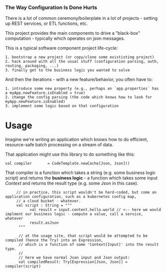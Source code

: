 ### The Way Configuration Is Done Hurts

There is a lot of common ceremony/boilerplate in a lot of projects - setting up REST services, or ETL functions, etc.

This project provides the main components to drive a "black-box" computation - typically which operates on json messages.

This is a typical software component project life-cycle:

```
1. bootstrap a new project (or copy/clone some exististing project)
2. hack around with all the usual stuff (configuration parsing, auth, routing, packaging, ...)
3. finally get to the business logic you wanted to solve
```

And then the iterations - with a new feature/behavior, you often have to:

```
1. introduce some new property (e.g., perhaps an `app.properties` has a myApp.newFeature.isEnabled = true)
2. change the config parsing (the code which knows how to look for myApp.newFeature.isEnabled)
3. implement some logic based on that configuration
```

# Usage

Imagine we're writing an application which knows how to do efficient, resource-safe batch processing on a stream of data.

That application might use this library to do something like this:
```
val compiler       = CodeTemplate.newCache[Json, Json]()
```

That compiler is a function which takes a string (e.g. some business logic script) and returns the __business logic__ - a function
which takes some input _Context_ and returns the result type (e.g. some Json in this case).

```
     // in practice, this script wouldn't be hard-coded, but come an application configuration, such as a kubernetes config map,
     // a cloud bucket - whatever.
     val script : String = """
           val result = input.content.hello.world // <-- here we would implment our business logic - compute a value, call a service, whatever
           result.asJson
      """
      
      // at the usage site, that script would be attempted to be compiled (hence the Try) into an Expression, 
      // which is a function of some 'Context[Input]' into the result type.
      //
      // here we have normal Json input and Json output:
      val compiledResult: Try[Expression[Json, Json]] = compiler(script)
```

